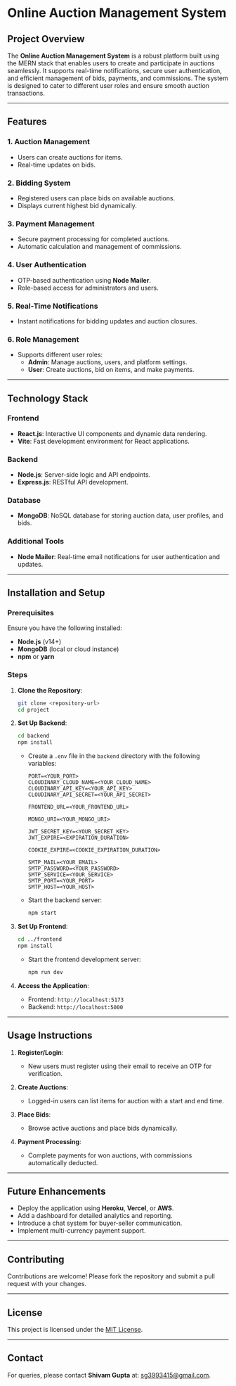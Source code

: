 # Online Auction Management System

## Project Overview
The **Online Auction Management System** is a robust platform built using the MERN stack that enables users to create and participate in auctions seamlessly. It supports real-time notifications, secure user authentication, and efficient management of bids, payments, and commissions. The system is designed to cater to different user roles and ensure smooth auction transactions.

---

## Features

### 1. **Auction Management**
- Users can create auctions for items.
- Real-time updates on bids.

### 2. **Bidding System**
- Registered users can place bids on available auctions.
- Displays current highest bid dynamically.

### 3. **Payment Management**
- Secure payment processing for completed auctions.
- Automatic calculation and management of commissions.

### 4. **User Authentication**
- OTP-based authentication using **Node Mailer**.
- Role-based access for administrators and users.

### 5. **Real-Time Notifications**
- Instant notifications for bidding updates and auction closures.

### 6. **Role Management**
- Supports different user roles:
  - **Admin**: Manage auctions, users, and platform settings.
  - **User**: Create auctions, bid on items, and make payments.

---

## Technology Stack

### Frontend
- **React.js**: Interactive UI components and dynamic data rendering.
- **Vite**: Fast development environment for React applications.

### Backend
- **Node.js**: Server-side logic and API endpoints.
- **Express.js**: RESTful API development.

### Database
- **MongoDB**: NoSQL database for storing auction data, user profiles, and bids.

### Additional Tools
- **Node Mailer**: Real-time email notifications for user authentication and updates.

---

## Installation and Setup

### Prerequisites
Ensure you have the following installed:
- **Node.js** (v14+)
- **MongoDB** (local or cloud instance)
- **npm** or **yarn**

### Steps

1. **Clone the Repository**:
   ```bash
   git clone <repository-url>
   cd project
   ```

2. **Set Up Backend**:
   ```bash
   cd backend
   npm install
   ```

   - Create a `.env` file in the `backend` directory with the following variables:
     ```env
     PORT=<YOUR_PORT>
     CLOUDINARY_CLOUD_NAME=<YOUR_CLOUD_NAME>
     CLOUDINARY_API_KEY=<YOUR_API_KEY>
     CLOUDINARY_API_SECRET=<YOUR_API_SECRET>

     FRONTEND_URL=<YOUR_FRONTEND_URL>

     MONGO_URI=<YOUR_MONGO_URI>

     JWT_SECRET_KEY=<YOUR_SECRET_KEY>
     JWT_EXPIRE=<EXPIRATION_DURATION>

     COOKIE_EXPIRE=<COOKIE_EXPIRATION_DURATION>

     SMTP_MAIL=<YOUR_EMAIL>
     SMTP_PASSWORD=<YOUR_PASSWORD>
     SMTP_SERVICE=<YOUR_SERVICE>
     SMTP_PORT=<YOUR_PORT>
     SMTP_HOST=<YOUR_HOST>
     ```

   - Start the backend server:
     ```bash
     npm start
     ```

3. **Set Up Frontend**:
   ```bash
   cd ../frontend
   npm install
   ```

   - Start the frontend development server:
     ```bash
     npm run dev
     ```

4. **Access the Application**:
   - Frontend: `http://localhost:5173`
   - Backend: `http://localhost:5000`

---

## Usage Instructions

1. **Register/Login**:
   - New users must register using their email to receive an OTP for verification.

2. **Create Auctions**:
   - Logged-in users can list items for auction with a start and end time.

3. **Place Bids**:
   - Browse active auctions and place bids dynamically.

4. **Payment Processing**:
   - Complete payments for won auctions, with commissions automatically deducted.

---

## Future Enhancements

- Deploy the application using **Heroku**, **Vercel**, or **AWS**.
- Add a dashboard for detailed analytics and reporting.
- Introduce a chat system for buyer-seller communication.
- Implement multi-currency payment support.

---

## Contributing

Contributions are welcome! Please fork the repository and submit a pull request with your changes.

---

## License
This project is licensed under the [MIT License](LICENSE).

---

## Contact
For queries, please contact **Shivam Gupta** at: [sg3993415@gmail.com](mailto:sg3993415@gmail.com).

